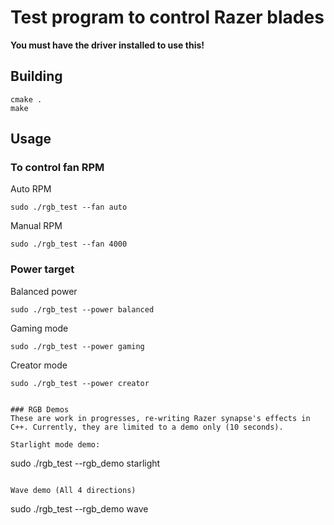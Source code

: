 # Test program to control Razer blades

**You must have the driver installed to use this!**

## Building
```
cmake .
make
```

## Usage

### To control fan RPM
Auto RPM 
```
sudo ./rgb_test --fan auto 
```

Manual RPM
```
sudo ./rgb_test --fan 4000 
```
### Power target
Balanced power
```
sudo ./rgb_test --power balanced
```
Gaming mode
```
sudo ./rgb_test --power gaming
```
Creator mode
```
sudo ./rgb_test --power creator


### RGB Demos
These are work in progresses, re-writing Razer synapse's effects in C++. Currently, they are limited to a demo only (10 seconds).

Starlight mode demo:
```
sudo ./rgb_test --rgb_demo starlight
```

Wave demo (All 4 directions)

```
sudo ./rgb_test --rgb_demo wave
```



